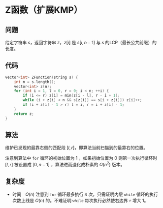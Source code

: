 # Z函数（扩展KMP）

## 问题
给定字符串 $s$，返回字符串 $z$，$z[i]$ 是 $s[i, n - 1]$ 与 $s$ 的LCP（最长公共前缀）的长度。

## 代码
```cpp
vector<int> ZFunction(string s) {
    int n = s.length();
    vector<int> z(n);
    for (int i = 1, l = 0, r = 0; i < n; ++i) {
        if (i <= r) z[i] = min(z[i - l], r - i + 1);
        while (i + z[i] < n && s[z[i]] == s[i + z[i]]) z[i]++;
        if (i + z[i] - 1 > r) l = i, r = i + z[i] - 1;
    }
    return z;
}
```

## 算法
维护已发现的最靠右侧的匹配段 $[l ,r]$，即算法当前扫描到的最靠右的位置。

注意到算法中 `for` 循环的初始位置为 $1$ ，如果初始位置为 $0$ 则第一次执行循环时 $[l, r]$ 被设置成 $[0, n - 1]$ ，算法进而退化成朴素的 $O(n^2)$ 版本。

## 复杂度
* 时间　$O(n)$
注意到 `for` 循环最多执行 $n$ 次，只需证明内层 `while` 循环的执行次数上线是 $O(n)$ 的。不难证明 `while` 每次执行必然使右边界 `r` 增大 $1$。

